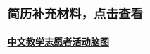 # 简历补充材料，点击查看

## [中文教学志愿者活动脑图](https://github.com/Potery/CV-supplementary-materials/blob/master/%E4%B8%AD%E6%96%87%E6%95%99%E5%AD%A6%E5%BF%97%E6%84%BF%E8%80%85%E6%B4%BB%E5%8A%A8%E7%AD%96%E5%88%92%E6%A1%88&%E6%80%BB%E7%BB%93.png?raw=true)

